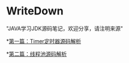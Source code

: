 # WriteDown
"JAVA学习JDK源码笔记，欢迎分享，请注明来源"

*[第一篇：Timer定时器源码解析](https://github.com/yishuishui/WriteDown/wiki/Timer%E6%BA%90%E7%A0%81%E8%A7%A3%E8%AF%BB)

*[第二篇：线程池源码解析]()
